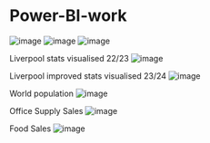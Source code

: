 # Power-BI-work
![image](https://github.com/Minhaz000555/Power-BI-work/assets/128938912/e62473b2-3fe5-4237-bc39-c593fa383de8)
![image](https://github.com/Minhaz000555/Power-BI-work/assets/128938912/9ff470d5-e62f-4c1c-ab43-f6439c41a438)
![image](https://github.com/Minhaz000555/Power-BI-work/assets/128938912/6dc9a37b-8e87-482d-9510-ad1439eff2c6)

Liverpool stats visualised 22/23
![image](https://github.com/Minhaz000555/Power-BI-work/assets/128938912/295709b6-88a0-4425-9a9f-5289fd198e8b)

Liverpool improved stats visualised 23/24 
![image](https://github.com/Minhaz000555/Power-BI-work/assets/128938912/3214c258-0f95-4610-8074-113059bb0137)

World population
![image](https://github.com/Minhaz000555/Power-BI-work/assets/128938912/3d49b611-eea5-48e3-92c3-6ba3fc753f7d)

Office Supply Sales
![image](https://github.com/Minhaz000555/Power-BI-work/assets/128938912/20263020-9ff4-4c65-acd2-f91d3d13ad61)

Food Sales
![image](https://github.com/Minhaz000555/Power-BI-work/assets/128938912/79a93fed-8150-4767-ba89-87ceeec31c9f)

